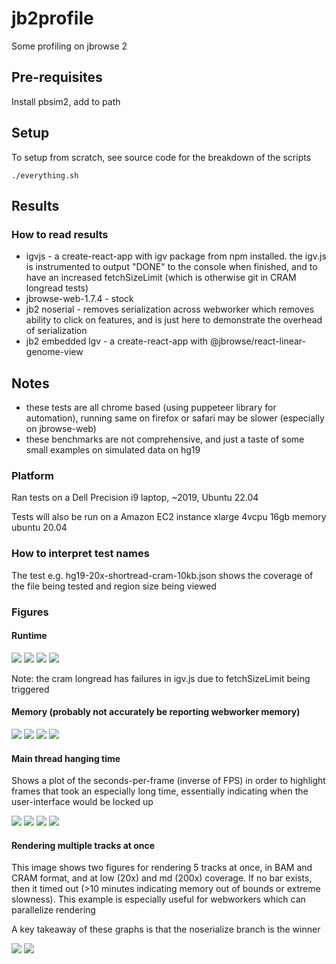 # jb2profile

Some profiling on jbrowse 2

## Pre-requisites

Install pbsim2, add to path

## Setup

To setup from scratch, see source code for the breakdown of the scripts

```
./everything.sh
```

## Results

### How to read results

- igvjs - a create-react-app with igv package from npm installed. the igv.js is instrumented to output "DONE" to the console when finished, and to have an increased fetchSizeLimit (which is otherwise git in CRAM longread tests)
- jbrowse-web-1.7.4 - stock
- jb2 noserial - removes serialization across webworker which removes ability
  to click on features, and is just here to demonstrate the overhead of
  serialization
- jb2 embedded lgv - a create-react-app with @jbrowse/react-linear-genome-view

## Notes

- these tests are all chrome based (using puppeteer library for automation),
  running same on firefox or safari may be slower (especially on jbrowse-web)
- these benchmarks are not comprehensive, and just a taste of some small
  examples on simulated data on hg19

### Platform

Ran tests on a Dell Precision i9 laptop, ~2019, Ubuntu 22.04

Tests will also be run on a Amazon EC2 instance xlarge 4vcpu 16gb memory ubuntu 20.04

### How to interpret test names

The test e.g. hg19-20x-shortread-cram-10kb.json shows the coverage of the file
being tested and region size being viewed

### Figures

#### Runtime

![](img/bam_sr.png)
![](img/bam_lr.png)
![](img/cram_sr.png)
![](img/cram_lr.png)

Note: the cram longread has failures in igv.js due to fetchSizeLimit being
triggered

#### Memory (probably not accurately be reporting webworker memory)
![](img/bam_sr_memory.png)
![](img/bam_lr_memory.png)
![](img/cram_sr_memory.png)
![](img/cram_lr_memory.png)

#### Main thread hanging time

Shows a plot of the seconds-per-frame (inverse of FPS) in order to highlight
frames that took an especially long time, essentially indicating when the
user-interface would be locked up

![](img/bam_sr_average_fps.png)
![](img/bam_lr_average_fps.png)
![](img/cram_sr_average_fps.png)
![](img/cram_lr_average_fps.png)

#### Rendering multiple tracks at once

This image shows two figures for rendering 5 tracks at once, in BAM and CRAM
format, and at low (20x) and md (200x) coverage. If no bar exists, then it
timed out (>10 minutes indicating memory out of bounds or extreme slowness).
This example is especially useful for webworkers which can parallelize
rendering

A key takeaway of these graphs is that the noserialize branch is the winner

![](img/bam_lr_multi.png)
![](img/cram_lr_multi.png)

